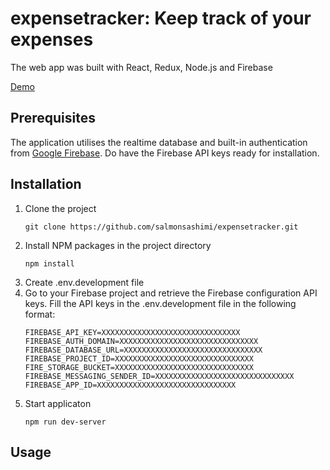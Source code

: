 # expensetracker: Keep track of your expenses
The web app was built with React, Redux, Node.js and Firebase

[Demo](https://expensetracker-1.herokuapp.com/)

## Prerequisites
The application utilises the realtime database and built-in authentication from [Google Firebase](https://firebase.google.com/). Do have the Firebase API keys ready for installation. 

## Installation
1. Clone the project
   ```
   git clone https://github.com/salmonsashimi/expensetracker.git
   ```
2. Install NPM packages in the project directory
   ```
   npm install
   ```
3. Create .env.development file 
4. Go to your Firebase project and retrieve the Firebase configuration API keys. Fill the API keys in the .env.development file in the following format:
   ```
   FIREBASE_API_KEY=XXXXXXXXXXXXXXXXXXXXXXXXXXXXXXX
   FIREBASE_AUTH_DOMAIN=XXXXXXXXXXXXXXXXXXXXXXXXXXXXXXX
   FIREBASE_DATABASE_URL=XXXXXXXXXXXXXXXXXXXXXXXXXXXXXXX
   FIREBASE_PROJECT_ID=XXXXXXXXXXXXXXXXXXXXXXXXXXXXXXX
   FIRE_STORAGE_BUCKET=XXXXXXXXXXXXXXXXXXXXXXXXXXXXXXX
   FIREBASE_MESSAGING_SENDER_ID=XXXXXXXXXXXXXXXXXXXXXXXXXXXXXXX
   FIREBASE_APP_ID=XXXXXXXXXXXXXXXXXXXXXXXXXXXXXXX
   ```
5. Start applicaton
   ```
   npm run dev-server
   ```

## Usage
